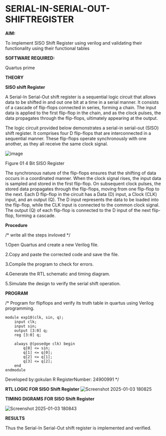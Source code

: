 # SERIAL-IN-SERIAL-OUT-SHIFTREGISTER

**AIM:**

To implement  SISO Shift Register using verilog and validating their functionality using their functional tables

**SOFTWARE REQUIRED:**

Quartus prime

**THEORY**

**SISO shift Register**

A Serial-In Serial-Out shift register is a sequential logic circuit that allows data to be shifted in and out one bit at a time in a serial manner. It consists of a cascade of flip-flops connected in series, forming a chain. The input data is applied to the first flip-flop in the chain, and as the clock pulses, the data propagates through the flip-flops, ultimately appearing at the output.

The logic circuit provided below demonstrates a serial-in serial-out (SISO) shift register. It comprises four D flip-flops that are interconnected in a sequential manner. These flip-flops operate synchronously with one another, as they all receive the same clock signal.

![image](https://github.com/naavaneetha/SERIAL-IN-SERIAL-OUT-SHIFTREGISTER/assets/154305477/e81c4072-37f9-46c6-8145-566764b74c3a)

Figure 01 4 Bit SISO Register

The synchronous nature of the flip-flops ensures that the shifting of data occurs in a coordinated manner. When the clock signal rises, the input data is sampled and stored in the first flip-flop. On subsequent clock pulses, the stored data propagates through the flip-flops, moving from one flip-flop to the next.
Each D flip-flop in the circuit has a Data (D) input, a Clock (CLK) input, and an output (Q). The D input represents the data to be loaded into the flip-flop, while the CLK input is connected to the common clock signal. The output (Q) of each flip-flop is connected to the D input of the next flip-flop, forming a cascade.

**Procedure**

/* write all the steps invloved */

1.Open Quartus and create a new Verilog file.

2.Copy and paste the corrected code and save the file.

3.Compile the program to check for errors.

4.Generate the RTL schematic and timing diagram.

5.Simulate the design to verify the serial shift operation.

**PROGRAM**

/* Program for flipflops and verify its truth table in quartus using Verilog programming.
```
module exp10(clk, sin, q);
    input clk;
    input sin;
    output [3:0] q;
    reg [3:0] q;

    always @(posedge clk) begin
        q[0] <= sin;
        q[1] <= q[0];
        q[2] <= q[1];
        q[3] <= q[2];  
    end
endmodule
```
Developed by:gokulan R RegisterNumber: 24900991
*/

**RTL LOGIC FOR SISO Shift Register**
![Screenshot 2025-01-03 180825](https://github.com/user-attachments/assets/33d5685e-5eeb-4627-a55c-efa0a7d94e8e)

**TIMING DIGRAMS FOR SISO Shift Register**

![Screenshot 2025-01-03 180843](https://github.com/user-attachments/assets/fffcd5ed-7dc7-41f9-855c-acd55ac645b7)

**RESULTS**

Thus the Serial-In Serial-Out shift register is implemented and verified.
